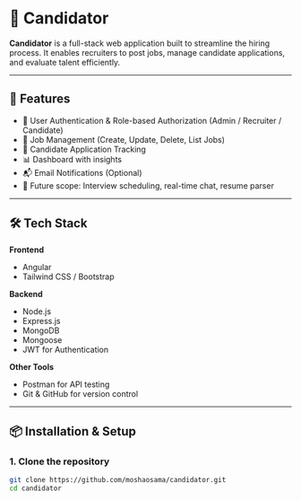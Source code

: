 # 🎯 Candidator

**Candidator** is a full-stack web application built to streamline the hiring process. It enables recruiters to post jobs, manage candidate applications, and evaluate talent efficiently.

---

## 🚀 Features

- 🔐 User Authentication & Role-based Authorization (Admin / Recruiter / Candidate)
- 📝 Job Management (Create, Update, Delete, List Jobs)
- 📂 Candidate Application Tracking
- 📊 Dashboard with insights
- 📬 Email Notifications (Optional)
- 💬 Future scope: Interview scheduling, real-time chat, resume parser

---

## 🛠 Tech Stack

**Frontend**  
- Angular  
- Tailwind CSS / Bootstrap  

**Backend**  
- Node.js  
- Express.js  
- MongoDB  
- Mongoose  
- JWT for Authentication  

**Other Tools**  
- Postman for API testing  
- Git & GitHub for version control

---

## 📦 Installation & Setup

### 1. Clone the repository

```bash
git clone https://github.com/moshaosama/candidator.git
cd candidator
